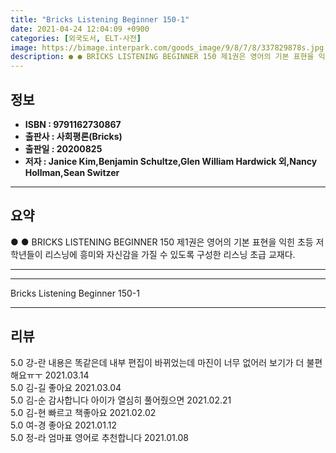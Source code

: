 ```yaml
---
title: "Bricks Listening Beginner 150-1"
date: 2021-04-24 12:04:09 +0900
categories: [외국도서, ELT-사전]
image: https://bimage.interpark.com/goods_image/9/8/7/8/337829878s.jpg
description: ● ● BRICKS LISTENING BEGINNER 150 제1권은 영어의 기본 표현을 익힌 초등 저학년들이 리스닝에 흥미와 자신감을 가질 수 있도록 구성한 리스닝 초급 교재다.
---
```


## **정보**

- **ISBN : 9791162730867**
- **출판사 : 사회평론(Bricks)**
- **출판일 : 20200825**
- **저자 : Janice Kim,Benjamin Schultze,Glen William Hardwick 외,Nancy Hollman,Sean Switzer**

------



## **요약**

●  ●  BRICKS LISTENING BEGINNER 150 제1권은 영어의 기본 표현을 익힌 초등 저학년들이 리스닝에 흥미와 자신감을 가질 수 있도록 구성한 리스닝 초급 교재다.

------



------


Bricks Listening Beginner 150-1 

------


## **리뷰** 

5.0 강-란 내용은 똑같은데 내부 편집이 바뀌었는데 마진이 너무 없어러 보기가 더 불편해요ㅠㅜ  2021.03.14 <br/>5.0 김-길 좋아요 2021.03.04 <br/>5.0 김-순 감사합니다 아이가 열심히 풀어줬으면 2021.02.21 <br/>5.0 김-현 빠르고 책좋아요 2021.02.02 <br/>5.0 여-경 좋아요 2021.01.12 <br/>5.0 정-라 엄마표 영어로 추천합니다 2021.01.08 <br/>